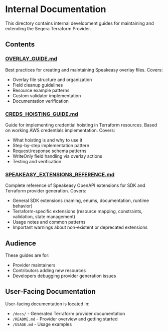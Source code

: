 # Internal Documentation

This directory contains internal development guides for maintaining and extending the Seqera Terraform Provider.

## Contents

### [OVERLAY_GUIDE.md](./OVERLAY_GUIDE.md)
Best practices for creating and maintaining Speakeasy overlay files. Covers:
- Overlay file structure and organization
- Field cleanup guidelines
- Resource example patterns
- Custom validator implementation
- Documentation verification

### [CREDS_HOISTING_GUIDE.md](./CREDS_HOISTING_GUIDE.md)
Guide for implementing credential hoisting in Terraform resources. Based on working AWS credentials implementation. Covers:
- What hoisting is and why to use it
- Step-by-step implementation pattern
- Request/response schema patterns
- WriteOnly field handling via overlay actions
- Testing and verification

### [SPEAKEASY_EXTENSIONS_REFERENCE.md](./SPEAKEASY_EXTENSIONS_REFERENCE.md)
Complete reference of Speakeasy OpenAPI extensions for SDK and Terraform provider generation. Covers:
- General SDK extensions (naming, enums, documentation, runtime behavior)
- Terraform-specific extensions (resource mapping, constraints, validation, state management)
- Usage notes and common patterns
- Important warnings about non-existent or deprecated extensions

## Audience

These guides are for:
- Provider maintainers
- Contributors adding new resources
- Developers debugging provider generation issues

## User-Facing Documentation

User-facing documentation is located in:
- `/docs/` - Generated Terraform provider documentation
- `/README.md` - Provider overview and getting started
- `/USAGE.md` - Usage examples
